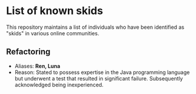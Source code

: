 # List of known skids

This repository maintains a list of individuals who have been identified as "skids" in various online communities.

## Refactoring
- Aliases: <b>Ren, Luna</b>
- Reason: Stated to possess expertise in the Java programming language but underwent a test that resulted in significant failure. Subsequently acknowledged being inexperienced.